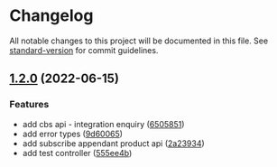 # Changelog

All notable changes to this project will be documented in this file. See [standard-version](https://github.com/conventional-changelog/standard-version) for commit guidelines.

## [1.2.0](https://github.com/enochmk/starter-express/compare/v1.1.0...v1.2.0) (2022-06-15)


### Features

* add cbs api - integration enquiry ([6505851](https://github.com/enochmk/starter-express/commit/6505851152f5c3c1d601c65dd2654d05fbbc1a97))
* add error types ([9d60065](https://github.com/enochmk/starter-express/commit/9d600653ccdce500e10660addb53c3548d4e5331))
* add subscribe appendant product api ([2a23934](https://github.com/enochmk/starter-express/commit/2a239343352a84505fdd83b56f54a60b498a4766))
* add test controller ([555ee4b](https://github.com/enochmk/starter-express/commit/555ee4b86a0fb2defc156e60a9145a7020d670b9))
